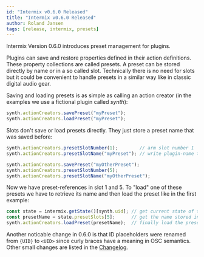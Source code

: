 ```yaml
---
id: "Intermix v0.6.0 Released"
title: "Intermix v0.6.0 Released"
author: Roland Jansen
tags: [release, intermix, presets]
---
```


Intermix Version 0.6.0 introduces preset management for plugins.

Plugins can save and restore properties defined in their
action definitions. These property collections are called presets.
A preset can be stored directly by name
or in a so called slot. Technically there is no need for slots
but it could be convenient to handle presets in a similar way like in classic digital audio gear.

Saving and loading presets is as simple as calling an
action creator (in the examples we use a fictional plugin called _synth_):

```javascript
synth.actionCreators.savePreset("myPreset");
synth.actionCreators.loadPreset("myPreset");
```

Slots don't save or load presets directly. They just store a preset name
that was saved before:

```javascript
synth.actionCreators.presetSlotNumber(1);        // arm slot number 1
synth.actionCreators.presetSlotName("myPreset"); // write plugin-name to slot

synth.actionCreators.savePreset("myOtherPreset");
synth.actionCreators.presetSlotNumber(5);
synth.actionCreators.presetSlotName("myOtherPreset");
```

Now we have preset-references in slot 1 and 5.
To "load" one of these presets we have to retrieve its name
and then load the preset like in the first example:

```javascript
const state = intermix.getState()[synth.uid]; // get current state of the plugin
const presetName = state.presetSlots[5];      // get the name stored in slot 5
synth.actionCreators.loadPreset(presetName);  // finally load the preset
```

Another noticable change in 0.6.0 is that ID placeholders were renamed from `{UID}` to `<UID>`
since curly braces have a meaning in OSC semantics. Other small changes are listed in the [Changelog](/docs/CHANGELOG).
